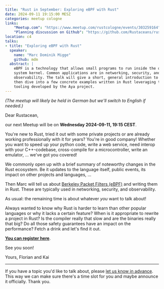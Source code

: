 ```yaml
---
title: "Rust in September: Exploring eBPF with Rust"
date: 2024-09-11 19:15:00 MESZ
categories: meetup cologne
links:
    "Meetup.com": "https://www.meetup.com/rustcologne/events/303259164"
    "Planning discussion on Github": "https://github.com/Rustaceans/rust-cologne/issues/121"
location: c4
talks:
- title: "Exploring eBPF with Rust"
  speaker:
    name: "Marc Dominik Migge"
    github: mdm
  abstract: |
    eBPF is a technology that allows small programs to run inside the operating
    system kernel. Common applications are in networking, security, and
    observability. The talk will give a short, general introduction to eBPF and
    then dive into a few concrete examples written in Rust leveraging the
    tooling developed by the Aya project.
---
```

_(The meetup will likely be held in German but we'll switch to English if needed.)_

Dear Rustacean,

our next Meetup will be on **Wednesday 2024-09-11, 19:15 CEST**.

You're new to Rust, tried it out with some private projects or are already working professionally with it for years? You're in good company! Whether you want to speed up your python code, write a web service, need interop with your C++-codebase, cross-compile for a microcontroller, write an emulator, … we've got you covered!

We commonly open up with a brief summary of noteworthy changes in the Rust ecosystem. Be it updates to the language itself, public events, its impact on other projects and languages, …

Then Marc will tell us about [Berkeley Packet Filters (eBPF)](https://en.wikipedia.org/wiki/EBPF)
and writing them in Rust. These are typically used in networking, security, and observability.

As usual: the remaining time is about whatever _you_ want to talk about!

Always wanted to know why Rust is harder to learn than other popular languages or why it lacks a certain feature? When is it appropriate to rewrite a project in Rust? Is the compiler really that slow and are the binaries really that big? Do all those safety guarantees have an impact on the performance? Fetch a drink and let's find it out.

**[You can register here](https://www.meetup.com/rustcologne/events/303259164)**.

See you soon!

Yours,
Florian and Kai
- - -
If you have a topic you'd like to talk about, please [let us know in advance](https://github.com/Rustaceans/rust-cologne/issues/121). This way we can make sure there's a time slot for you and maybe announce it officially. Thank you.
